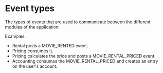 # Event types

The types of events that are used to communicate between the different modules
of the application.

Examples:

- Rental posts a MOVIE_RENTED event.
- Pricing consumes it.
- Pricing calculates the price and posts a MOVIE_RENTAL_PRICED event.
- Accounting consumes the MOVIE_RENTAL_PRICED and creates an entry on the user's account.

